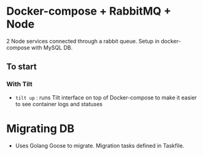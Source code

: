 # Docker-compose + RabbitMQ + Node

2 Node services connected through a rabbit queue. Setup in docker-compose with MySQL DB.

## To start
### With Tilt
- `tilt up`  :  runs Tilt interface on top of Docker-compose to make it easier to see container logs and statuses


# Migrating DB
- Uses Golang Goose to migrate. Migration tasks defined in Taskfile.

